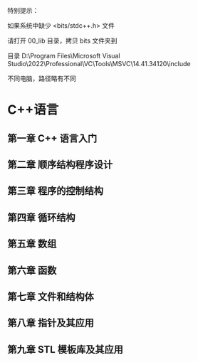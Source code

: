特别提示：

如果系统中缺少 <bits/stdc++.h> 文件

请打开 00_lib 目录，拷贝 bits 文件夹到 

目录 D:\Program Files\Microsoft Visual Studio\2022\Professional\VC\Tools\MSVC\14.41.34120\include

不同电脑，路径略有不同

# C++语言

## 第一章 C++ 语言入门

## 第二章 顺序结构程序设计

## 第三章 程序的控制结构

## 第四章 循环结构

## 第五章 数组

## 第六章 函数

## 第七章 文件和结构体

## 第八章 指针及其应用

## 第九章 STL 模板库及其应用

